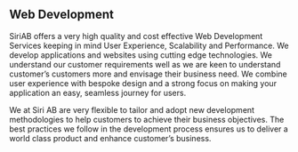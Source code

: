 ## Web Development

SiriAB offers a very high quality and cost effective Web Development Services keeping in mind User Experience, Scalability and Performance.  We develop applications and websites using cutting edge technologies.  We understand our customer requirements well as we are keen to understand customer’s customers more and envisage their business need. We combine user experience with bespoke design and a strong focus on making your application an easy, seamless journey for users.

We at Siri AB are very flexible to tailor and adopt new development methodologies to help customers to achieve their business objectives. The best practices we follow in the development process ensures us to deliver a world class product and enhance customer’s business.

